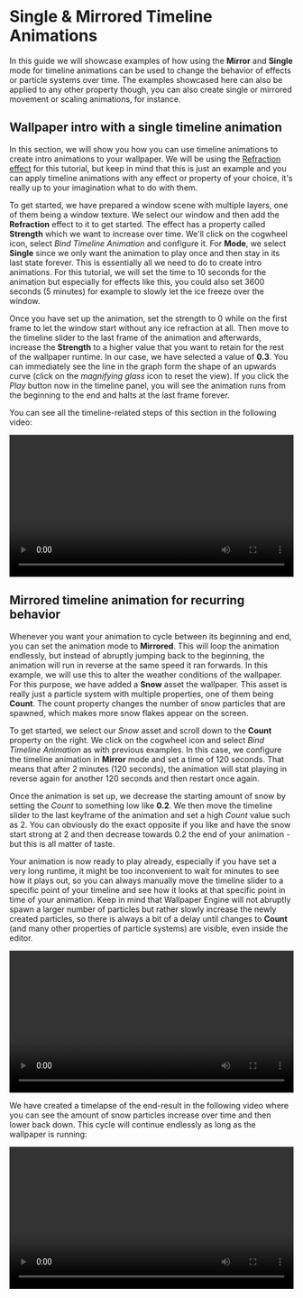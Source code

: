 # Single & Mirrored Timeline Animations

In this guide we will showcase examples of how using the **Mirror** and **Single** mode for timeline animations can be used to change the behavior of effects or particle systems over time. The examples showcased here can also be applied to any other property though, you can also create single or mirrored movement or scaling animations, for instance.

## Wallpaper intro with a single timeline animation

In this section, we will show you how you can use timeline animations to create intro animations to your wallpaper. We will be using the [Refraction effect](/scene/effects/effect/refraction) for this tutorial, but keep in mind that this is just an example and you can apply timeline animations with any effect or property of your choice, it's really up to your imagination what to do with them.

To get started, we have prepared a window scene with multiple layers, one of them being a window texture. We select our window and then add the **Refraction** effect to it to get started. The effect has a property called **Strength** which we want to increase over time. We'll click on the cogwheel icon, select *Bind Timeline Animation* and configure it. For **Mode**, we select **Single** since we only want the animation to play once and then stay in its last state forever. This is essentially all we need to do to create intro animations. For this tutorial, we will set the time to 10 seconds for the animation but especially for effects like this, you could also set 3600 seconds (5 minutes) for example to slowly let the ice freeze over the window.

Once you have set up the animation, set the strength to 0 while on the first frame to let the window start without any ice refraction at all. Then move to the timeline slider to the last frame of the animation and afterwards, increase the **Strength** to a higher value that you want to retain for the rest of the wallpaper runtime. In our case, we have selected a value of **0.3**. You can immediately see the line in the graph form the shape of an upwards curve (click on the *magnifying glass* icon to reset the view). If you click the *Play* button now in the timeline panel, you will see the animation runs from the beginning to the end and halts at the last frame forever.

You can see all the timeline-related steps of this section in the following video:

<video width="100%" controls>
  <source src="/videos/timeline_effect_ice.mp4" type="video/mp4">
  Your browser does not support the video tag.
</video>

## Mirrored timeline animation for recurring behavior

Whenever you want your animation to cycle between its beginning and end, you can set the animation mode to **Mirrored**. This will loop the animation endlessly, but instead of abruptly jumping back to the beginning, the animation will run in reverse at the same speed it ran forwards. In this example, we will use this to alter the weather conditions of the wallpaper. For this purpose, we have added a **Snow** asset the wallpaper. This asset is really just a particle system with multiple properties, one of them being **Count**. The count property changes the number of snow particles that are spawned, which makes more snow flakes appear on the screen.

To get started, we select our *Snow* asset and scroll down to the **Count** property on the right. We click on the cogwheel icon and select *Bind Timeline Animation* as with previous examples. In this case, we configure the timeline animation in **Mirror** mode and set a time of 120 seconds. That means that after 2 minutes (120 seconds), the animation will stat playing in reverse again for another 120 seconds and then restart once again.

Once the animation is set up, we decrease the starting amount of snow by setting the *Count* to something low like **0.2**. We then move the timeline slider to the last keyframe of the animation and set a high *Count* value such as 2. You can obviously do the exact opposite if you like and have the snow start strong at 2 and then decrease towards 0.2 the end of your animation - but this is all matter of taste.

Your animation is now ready to play already, especially if you have set a very long runtime, it might be too inconvenient to wait for minutes to see how it plays out, so you can always manually move the timeline slider to a specific point of your timeline and see how it looks at that specific point in time of your animation. Keep in mind that Wallpaper Engine will not abruptly spawn a larger number of particles but rather slowly increase the newly created particles, so there is always a bit of a delay until changes to **Count** (and many other properties of particle systems) are visible, even inside the editor.

<video width="100%" controls>
  <source src="/videos/timeline_effect_count.mp4" type="video/mp4">
  Your browser does not support the video tag.
</video>

We have created a timelapse of the end-result in the following video where you can see the amount of snow particles increase over time and then lower back down. This cycle will continue endlessly as long as the wallpaper is running:

<video width="100%" controls>
  <source src="/videos/timeline_effect_snow.mp4" type="video/mp4">
  Your browser does not support the video tag.
</video>